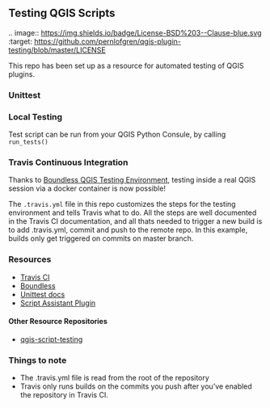 ## Testing QGIS Scripts

.. image:: https://img.shields.io/badge/License-BSD%203--Clause-blue.svg
    :target: https://github.com/pernlofgren/qgis-plugin-testing/blob/master/LICENSE

This repo has been set up as a resource for automated testing of QGIS plugins.


### Unittest



### Local Testing

Test script can be run from your QGIS Python Consule, by calling `run_tests()`


### Travis Continuous Integration

Thanks to [Boundless QGIS Testing Environment](https://boundlessgeo.com/2016/07/qgis-continuous-integration-testing-environment-for-python-plugins/), testing inside a real QGIS session via a docker container is now possible!


The `.travis.yml` file in this repo customizes the steps for the testing environment and tells Travis what to do. All the steps are well documented in the Travis CI documentation, and all thats needed to trigger a new build is to add .travis.yml, commit and push to the remote repo. In this example, builds only get triggered on commits on master branch.


### Resources

- [Travis CI](https://docs.travis-ci.com/)
- [Boundless](https://github.com/boundlessgeo/qgis-testing-environment-docker)
- [Unittest docs](https://docs.python.org/2/library/unittest.html)
- [Script Assistant Plugin](https://github.com/linz/qgis-scriptassistant-plugin)

#### Other Resource Repositories

- [qgis-script-testing](https://github.com/pernlofgren/qgis-script-testing)

### Things to note

- The .travis.yml file is read from the root of the repository
- Travis only runs builds on the commits you push after you’ve enabled the repository in Travis CI.